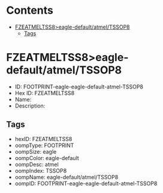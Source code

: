 



Contents
========

* [FZEATMELTSS8>eagle-default/atmel/TSSOP8](#fzeatmeltss8eagle-defaultatmeltssop8)
	* [Tags](#tags)

# FZEATMELTSS8>eagle-default/atmel/TSSOP8

- ID: FOOTPRINT-eagle-eagle-default-atmel-TSSOP8
- Hex ID: FZEATMELTSS8
- Name: 
- Description: 

## Tags

- hexID: FZEATMELTSS8
- oompType: FOOTPRINT
- oompSize: eagle
- oompColor: eagle-default
- oompDesc: atmel
- oompIndex: TSSOP8
- oompName: eagle-default/atmel/TSSOP8
- oompID: FOOTPRINT-eagle-eagle-default-atmel-TSSOP8
